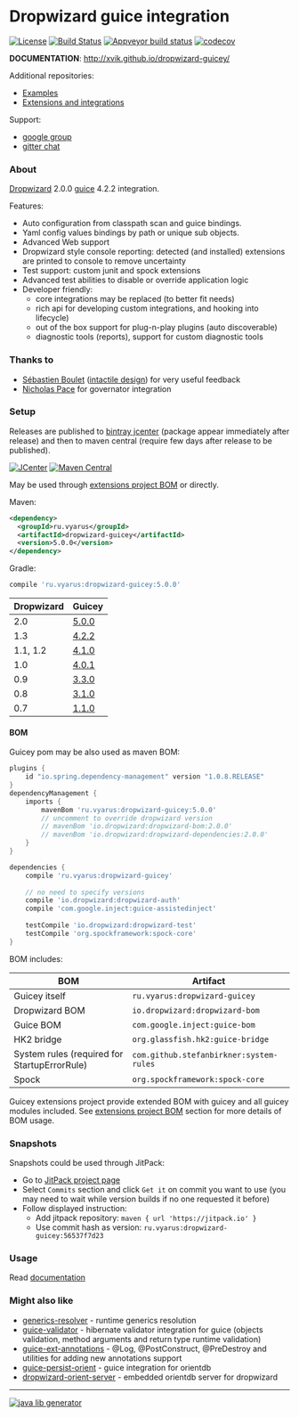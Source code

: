 # Dropwizard guice integration
[![License](https://img.shields.io/badge/license-MIT-blue.svg?style=flat)](http://www.opensource.org/licenses/MIT)
[![Build Status](https://travis-ci.org/xvik/dropwizard-guicey.svg?branch=master)](https://travis-ci.org/xvik/dropwizard-guicey)
[![Appveyor build status](https://ci.appveyor.com/api/projects/status/github/xvik/dropwizard-guicey?svg=true&branch=master)](https://ci.appveyor.com/project/xvik/dropwizard-guicey)
[![codecov](https://codecov.io/gh/xvik/dropwizard-guicey/branch/master/graph/badge.svg)](https://codecov.io/gh/xvik/dropwizard-guicey)

**DOCUMENTATION**: http://xvik.github.io/dropwizard-guicey/

Additional repositories:

* [Examples](https://github.com/xvik/dropwizard-guicey-examples)
* [Extensions and integrations](https://github.com/xvik/dropwizard-guicey-ext)

Support:

* [google group](https://groups.google.com/forum/#!forum/dropwizard-guicey)
* [gitter chat](https://gitter.im/xvik/dropwizard-guicey) 

### About 

[Dropwizard](http://dropwizard.io/) 2.0.0 [guice](https://github.com/google/guice) 4.2.2 integration.

Features:

* Auto configuration from classpath scan and guice bindings.
* Yaml config values bindings by path or unique sub objects.
* Advanced Web support
* Dropwizard style console reporting: detected (and installed) extensions are printed to console to remove uncertainty
* Test support: custom junit and spock extensions
* Advanced test abilities to disable or override application logic
* Developer friendly:
    - core integrations may be replaced (to better fit needs)
    - rich api for developing custom integrations, and hooking into lifecycle)
    - out of the box support for plug-n-play plugins (auto discoverable)
    - diagnostic tools (reports), support for custom diagnostic tools

### Thanks to

* [Sébastien Boulet](https://github.com/gontard) ([intactile design](http://intactile.com)) for very useful feedback
* [Nicholas Pace](https://github.com/segfly) for governator integration

### Setup

Releases are published to [bintray jcenter](https://bintray.com/bintray/jcenter) (package appear immediately after release) 
and then to maven central (require few days after release to be published). 

[![JCenter](https://img.shields.io/bintray/v/vyarus/xvik/dropwizard-guicey.svg?label=jcenter)](https://bintray.com/vyarus/xvik/dropwizard-guicey/_latestVersion)
[![Maven Central](https://img.shields.io/maven-central/v/ru.vyarus/dropwizard-guicey.svg?style=flat)](https://maven-badges.herokuapp.com/maven-central/ru.vyarus/dropwizard-guicey)

May be used through [extensions project BOM](https://github.com/xvik/dropwizard-guicey-ext/tree/master/guicey-bom) or directly.

Maven:

```xml
<dependency>
  <groupId>ru.vyarus</groupId>
  <artifactId>dropwizard-guicey</artifactId>
  <version>5.0.0</version>
</dependency>
```

Gradle:

```groovy
compile 'ru.vyarus:dropwizard-guicey:5.0.0'
```

Dropwizard | Guicey
----------|---------
2.0| [5.0.0](http://xvik.github.io/dropwizard-guicey/5.0.0)
1.3| [4.2.2](http://xvik.github.io/dropwizard-guicey/4.2.2)
1.1, 1.2 | [4.1.0](http://xvik.github.io/dropwizard-guicey/4.1.0) 
1.0 | [4.0.1](http://xvik.github.io/dropwizard-guicey/4.0.1)
0.9 | [3.3.0](https://github.com/xvik/dropwizard-guicey/tree/dw-0.9)
0.8 | [3.1.0](https://github.com/xvik/dropwizard-guicey/tree/dw-0.8)
0.7 | [1.1.0](https://github.com/xvik/dropwizard-guicey/tree/dw-0.7)


#### BOM

Guicey pom may be also used as maven BOM:

```groovy
plugins {
    id "io.spring.dependency-management" version "1.0.8.RELEASE"
}
dependencyManagement {
    imports {
        mavenBom 'ru.vyarus:dropwizard-guicey:5.0.0'
        // uncomment to override dropwizard version    
        // mavenBom 'io.dropwizard:dropwizard-bom:2.0.0'
        // mavenBom 'io.dropwizard:dropwizard-dependencies:2.0.0'  
    }
}

dependencies {
    compile 'ru.vyarus:dropwizard-guicey'
   
    // no need to specify versions
    compile 'io.dropwizard:dropwizard-auth'
    compile 'com.google.inject:guice-assistedinject'   
     
    testCompile 'io.dropwizard:dropwizard-test'
    testCompile 'org.spockframework:spock-core'
}
```

BOM includes:

BOM           | Artifact
--------------|-------------------------
Guicey itself | `ru.vyarus:dropwizard-guicey`
Dropwizard BOM | `io.dropwizard:dropwizard-bom`
Guice BOM | `com.google.inject:guice-bom`
HK2 bridge | `org.glassfish.hk2:guice-bridge` 
System rules (required for StartupErrorRule) | `com.github.stefanbirkner:system-rules`
Spock | `org.spockframework:spock-core`

Guicey extensions project provide extended BOM with guicey and all guicey modules included. 
See [extensions project BOM](https://github.com/xvik/dropwizard-guicey-ext/tree/master/guicey-bom) section for more details of BOM usage.

### Snapshots

Snapshots could be used through JitPack:

* Go to [JitPack project page](https://jitpack.io/#ru.vyarus/dropwizard-guicey)
* Select `Commits` section and click `Get it` on commit you want to use (you may need to wait while version builds if no one requested it before)
* Follow displayed instruction: 
    - Add jitpack repository: `maven { url 'https://jitpack.io' }`
    - Use commit hash as version: `ru.vyarus:dropwizard-guicey:56537f7d23`

### Usage

Read [documentation](http://xvik.github.io/dropwizard-guicey/)

### Might also like

* [generics-resolver](https://github.com/xvik/generics-resolver) - runtime generics resolution
* [guice-validator](https://github.com/xvik/guice-validator) - hibernate validator integration for guice 
(objects validation, method arguments and return type runtime validation)
* [guice-ext-annotations](https://github.com/xvik/guice-ext-annotations) - @Log, @PostConstruct, @PreDestroy and
utilities for adding new annotations support
* [guice-persist-orient](https://github.com/xvik/guice-persist-orient) - guice integration for orientdb
* [dropwizard-orient-server](https://github.com/xvik/dropwizard-orient-server) - embedded orientdb server for dropwizard

---
[![java lib generator](http://img.shields.io/badge/Powered%20by-%20Java%20lib%20generator-green.svg?style=flat-square)](https://github.com/xvik/generator-lib-java)
